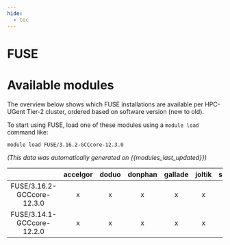 ```yaml
---
hide:
  - toc
---
```


FUSE
====

# Available modules


The overview below shows which FUSE installations are available per HPC-UGent Tier-2 cluster, ordered based on software version (new to old).

To start using FUSE, load one of these modules using a `module load` command like:

```shell
module load FUSE/3.16.2-GCCcore-12.3.0
```

*(This data was automatically generated on {{modules_last_updated}})*  

| |accelgor|doduo|donphan|gallade|joltik|shinx|skitty|
| :---: | :---: | :---: | :---: | :---: | :---: | :---: | :---: |
|FUSE/3.16.2-GCCcore-12.3.0|x|x|x|x|x|x|x|
|FUSE/3.14.1-GCCcore-12.2.0|x|x|x|x|x|x|x|
